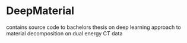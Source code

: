 # DeepMaterial
contains source code to bachelors thesis on deep learning approach to material decomposition on dual energy CT data
